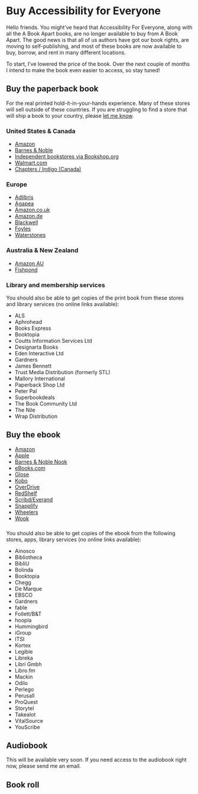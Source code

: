 # Buy Accessibility for Everyone

Hello friends. You might’ve heard that Accessibility For Everyone, along with all the A Book Apart books, are no longer available to buy from A Book Apart. The good news is that all of us authors have got our book rights, are moving to self-publishing, and most of these books are now available to buy, borrow, and rent in many different locations.

To start, I’ve lowered the price of the book. Over the next couple of months I intend to make the book even easier to access, so stay tuned!

## Buy the paperback book

For the real printed hold-it-in-your-hands experience. Many of these stores will sell outside of these countries. If you are struggling to find a store that will ship a book to your country, please [let me know](mailto:hello@laurakalbag.com).

### United States & Canada
* [Amazon](https://www.amazon.com/Accessibility-Everyone-Laura-Kalbag-ebook/dp/B0CW32PM5P/)
* [Barnes & Noble](https://www.barnesandnoble.com/w/accessibility-for-everyone-laura-kalbag/1129764593)
* [Independent bookstores via Bookshop.org](https://bookshop.org/p/books/accessibility-for-everyone-laura-kalbag/20097156)
* [Walmart.com](https://www.walmart.com/ip/Accessibility-for-Everyone-Paperback-9781952616327/3435476455)
* [Chapters / Indigo (Canada)](https://www.indigo.ca/en-ca/accessibility-for-everyone/9781952616327.html)

### Europe
* [Adlibris](https://www.adlibris.com/se/bok/accessibility-for-everyone-9781952616327)
* [Agapea](https://www.agapea.com/libros/Accessibility-for-Everyone-9781952616327-i.htm)
* [Amazon.co.uk](https://www.amazon.co.uk/Accessibility-Everyone-Laura-Kalbag/dp/1952616328/)
* [Amazon.de](https://www.amazon.de/-/en/Laura-Kalbag/dp/1952616328/)
* [Blackwell](https://blackwells.co.uk/bookshop/product/Accessibility-for-Everyone-by-Laura-Kalbag/9781952616327)
* [Foyles](https://www.foyles.co.uk/book/accessibility-for-everyone/laura-kalbag/9781952616327)
* [Waterstones](https://www.waterstones.com/book/accessibility-for-everyone/laura-kalbag/9781952616327)

### Australia & New Zealand
* [Amazon AU](https://www.amazon.com.au/Accessibility-Everyone-Laura-Kalbag-ebook/dp/B0CW32PM5P/)
* [Fishpond](https://www.fishpond.com.au/Books/Accessibility-for-Everyone-Kalbag-Laura/9781937557614)

### Library and membership services

You should also be able to get copies of the print book from these stores and library services (no online links available):

* ALS
* Aphrohead
* Books Express
* Booktopia
* Coutts Information Services Ltd
* Designarta Books
* Eden Interactive Ltd
* Gardners
* James Bennett
* Trust Media Distribution (formerly STL)
* Mallory International
* Paperback Shop Ltd
* Peter Pal
* Superbookdeals
* The Book Community Ltd
* The Nile
* Wrap Distribution

## Buy the ebook

* [Amazon](https://www.amazon.com/Accessibility-Everyone-Laura-Kalbag-ebook/dp/B0CW32PM5P/)
* [Apple](https://books.apple.com/book/accessibility-for-everyone/id6478189890)
* [Barnes & Noble Nook](https://www.barnesandnoble.com/w/accessibility-for-everyone-laura-kalbag/1129764593)
* [eBooks.com](https://www.ebooks.com/en-ie/book/211235340/accessibility-for-everyone/laura-kalbag/)
* [Glose](https://glose.com/book/accessibility-for-everyone)
* [Kobo](https://www.kobo.com/us/en/ebook/accessibility-for-everyone)
* [OverDrive](https://www.overdrive.com/media/10528472/accessibility-for-everyone)
* [RedShelf](https://redshelf.com/app/ecom/book/874826/accessibility-for-everyone-874826-9781937557621-laura-kalbag)
* [Scribd/Everand](https://www.everand.com/book/707222531/Accessibility-for-Everyone)
* [Snapplify](https://shop.snapplify.com/product/accessibility-for-everyone)
* [Wheelers](https://www.wheelersbooks.com.au/product/Accessibility-for-Everyone-Laura-Kalbag/9781952616327)
* [Wook](https://www.wook.pt/ebook/accessibility-for-everyone-laura-kalbag/29754016)


### 

You should also be able to get copies of the ebook from the following stores, apps, library services (no online links available):

* Ainosco
* Bibliotheca
* BibliU
* Bolinda
* Booktopia
* Chegg
* De Marque
* EBSCO
* Gardners
* fable
* Follett/B&T
* hoopla
* Hummingbird
* iGroup
* ITSI
* Kortex
* Legible
* Libreka
* Libri Gmbh
* Libro.fm
* Mackin
* Odilo
* Perlego
* Perusall
* ProQuest
* Storytel
* Takealot
* VitalSource
* YouScribe

## Audiobook

This will be available very soon. If you need access to the audiobook right now, please send me an email.

## Book roll